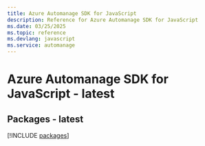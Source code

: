 ```yaml
---
title: Azure Automanage SDK for JavaScript
description: Reference for Azure Automanage SDK for JavaScript
ms.date: 03/25/2025
ms.topic: reference
ms.devlang: javascript
ms.service: automanage
---
```

# Azure Automanage SDK for JavaScript - latest
## Packages - latest
[!INCLUDE [packages](automanage-index.md)]